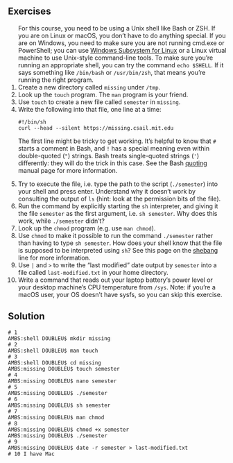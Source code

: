 ## Exercises
<ol>
For this course, you need to be using a Unix shell like Bash or ZSH. If you
are on Linux or macOS, you don’t have to do anything special. If you are on
Windows, you need to make sure you are not running cmd.exe or PowerShell;
you can use <a href="https://docs.microsoft.com/en-us/windows/wsl/">Windows Subsystem for
Linux</a> or a Linux virtual
machine to use Unix-style command-line tools. To make sure you’re running
an appropriate shell, you can try the command <code class="language-plaintext highlighter-rouge">echo $SHELL</code>. If it says
something like <code class="language-plaintext highlighter-rouge">/bin/bash</code> or <code class="language-plaintext highlighter-rouge">/usr/bin/zsh</code>, that means you’re running the
right program.</li>
  <li>Create a new directory called <code class="language-plaintext highlighter-rouge">missing</code> under <code class="language-plaintext highlighter-rouge">/tmp</code>.</li>
  <li>Look up the <code class="language-plaintext highlighter-rouge">touch</code> program. The <code class="language-plaintext highlighter-rouge">man</code> program is your friend.</li>
  <li>Use <code class="language-plaintext highlighter-rouge">touch</code> to create a new file called <code class="language-plaintext highlighter-rouge">semester</code> in <code class="language-plaintext highlighter-rouge">missing</code>.</li>
  <li>Write the following into that file, one line at a time:
    <div class="language-plaintext highlighter-rouge"><div class="highlight"><pre class="highlight"><code>#!/bin/sh
curl --head --silent https://missing.csail.mit.edu
</code></pre></div>    </div>
    <p>The first line might be tricky to get working. It’s helpful to know that
<code class="language-plaintext highlighter-rouge">#</code> starts a comment in Bash, and <code class="language-plaintext highlighter-rouge">!</code> has a special meaning even within
double-quoted (<code class="language-plaintext highlighter-rouge">"</code>) strings. Bash treats single-quoted strings (<code class="language-plaintext highlighter-rouge">'</code>)
differently: they will do the trick in this case. See the Bash
<a href="https://www.gnu.org/software/bash/manual/html_node/Quoting.html">quoting</a>
manual page for more information.</p>
  </li>
  <li>Try to execute the file, i.e. type the path to the script (<code class="language-plaintext highlighter-rouge">./semester</code>)
into your shell and press enter. Understand why it doesn’t work by
consulting the output of <code class="language-plaintext highlighter-rouge">ls</code> (hint: look at the permission bits of the
file).</li>
  <li>Run the command by explicitly starting the <code class="language-plaintext highlighter-rouge">sh</code> interpreter, and giving it
the file <code class="language-plaintext highlighter-rouge">semester</code> as the first argument, i.e. <code class="language-plaintext highlighter-rouge">sh semester</code>. Why does
this work, while <code class="language-plaintext highlighter-rouge">./semester</code> didn’t?</li>
  <li>Look up the <code class="language-plaintext highlighter-rouge">chmod</code> program (e.g. use <code class="language-plaintext highlighter-rouge">man chmod</code>).</li>
  <li>Use <code class="language-plaintext highlighter-rouge">chmod</code> to make it possible to run the command <code class="language-plaintext highlighter-rouge">./semester</code> rather than
having to type <code class="language-plaintext highlighter-rouge">sh semester</code>. How does your shell know that the file is
supposed to be interpreted using <code class="language-plaintext highlighter-rouge">sh</code>? See this page on the
<a href="https://en.wikipedia.org/wiki/Shebang_(Unix)">shebang</a> line for more
information.</li>
  <li>Use <code class="language-plaintext highlighter-rouge">|</code> and <code class="language-plaintext highlighter-rouge">&gt;</code> to write the “last modified” date output by
<code class="language-plaintext highlighter-rouge">semester</code> into a file called <code class="language-plaintext highlighter-rouge">last-modified.txt</code> in your home
directory.</li>
  <li>Write a command that reads out your laptop battery’s power level or your
desktop machine’s CPU temperature from <code class="language-plaintext highlighter-rouge">/sys</code>. Note: if you’re a macOS
    user, your OS doesn’t have sysfs, so you can skip this exercise. </ol>

## Solution

```console
# 1
AMBS:shell DOUBLEU$ mkdir missing
# 2
AMBS:shell DOUBLEU$ man touch
# 3
AMBS:shell DOUBLEU$ cd missing
AMBS:missing DOUBLEU$ touch semester
# 4
AMBS:missing DOUBLEU$ nano semester 
# 5
AMBS:missing DOUBLEU$ ./semester
# 6 
AMBS:missing DOUBLEU$ sh semester
# 7 
AMBS:missing DOUBLEU$ man chmod
# 8
AMBS:missing DOUBLEU$ chmod +x semester
AMBS:missing DOUBLEU$ ./semester
# 9
AMBS:missing DOUBLEU$ date -r semester > last-modified.txt 
# 10 I have Mac
```

